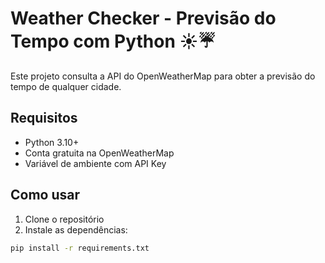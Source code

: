 # Weather Checker - Previsão do Tempo com Python ☀️☔

Este projeto consulta a API do OpenWeatherMap para obter a previsão do tempo de qualquer cidade.

## Requisitos

- Python 3.10+
- Conta gratuita na OpenWeatherMap
- Variável de ambiente com API Key

## Como usar

1. Clone o repositório
2. Instale as dependências:
```bash
pip install -r requirements.txt
